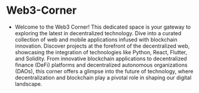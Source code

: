 # Web3-Corner
- Welcome to the Web3 Corner! This dedicated space is your gateway to exploring the latest in decentralized technology. Dive into a curated collection of web and mobile applications infused with blockchain innovation. Discover projects at the forefront of the decentralized web, showcasing the integration of technologies like Python, React, Flutter, and Solidity. From innovative blockchain applications to decentralized finance (DeFi) platforms and decentralized autonomous organizations (DAOs), this corner offers a glimpse into the future of technology, where decentralization and blockchain play a pivotal role in shaping our digital landscape.
